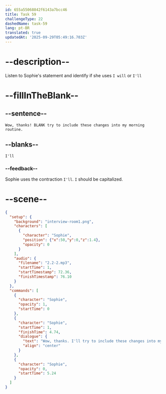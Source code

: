 ```yaml
---
id: 655a55068842f6143a7bcc46
title: Task 59
challengeType: 22
dashedName: task-59
lang: pt-BR
translated: true
updatedAt: '2025-09-29T05:49:16.703Z'
---
```


<!-- (Audio) Sophie: Wow, thanks! I'll try to include these changes into my morning routine. -->

# --description--

Listen to Sophie's statement and identify if she uses `I will` or `I'll`

# --fillInTheBlank--

## --sentence--

`Wow, thanks! BLANK try to include these changes into my morning routine.`

## --blanks--

`I'll`

### --feedback--

Sophie uses the contraction `I'll`. `I` should be capitalized.

# --scene--

```json
{
  "setup": {
    "background": "interview-room1.png",
    "characters": [
      {
        "character": "Sophie",
        "position": {"x":50,"y":0,"z":1.4},
        "opacity": 0
      }
    ],
    "audio": {
      "filename": "2.2-2.mp3",
      "startTime": 1,
      "startTimestamp": 72.36,
      "finishTimestamp": 76.10
    }
  },
  "commands": [
    {
      "character": "Sophie",
      "opacity": 1,
      "startTime": 0
    },
    {
      "character": "Sophie",
      "startTime": 1,
      "finishTime": 4.74,
      "dialogue": {
        "text": "Wow, thanks. I'll try to include these changes into my morning routine.",
        "align": "center"
      }
    },
    {
      "character": "Sophie",
      "opacity": 0,
      "startTime": 5.24
    }
  ]
}
```

